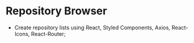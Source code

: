 # Repository Browser

- Create repository lists using React, Styled Components, Axios, React-Icons, React-Router;
